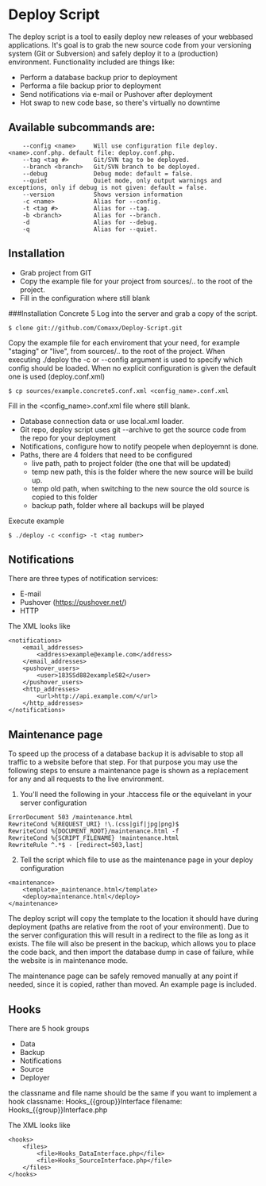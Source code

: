 Deploy Script
===================

The deploy script is a tool to easily deploy new releases of your webbased applications.
It's goal is to grab the new source code from your versioning system (Git or Subversion) and safely deploy it to a (production) environment.
Functionality included are things like:

- Perform a database backup prior to deployment
- Performa a file backup prior to deployment
- Send notifications via e-mail or Pushover after deployment
- Hot swap to new code base, so there's virtually no downtime


Available subcommands are:
----

  		--config <name>		Will use configuration file deploy.<name>.conf.php. default file: deploy.conf.php.
  		--tag <tag #>		Git/SVN tag to be deployed.
  		--branch <branch>	Git/SVN branch to be deployed.
  		--debug				Debug mode: default = false.
  		--quiet				Quiet mode, only output warnings and exceptions, only if debug is not given: default = false.
  		--version			Shows version information
  		-c <name>			Alias for --config.
  		-t <tag #>			Alias for --tag.
  		-b <branch>			Alias for --branch.
  		-d					Alias for --debug.
  		-q					Alias for --quiet.

Installation
----
- Grab project from GIT
- Copy the example file for your project from sources/.. to the root of the project.
- Fill in the configuration where still blank


###Installation Concrete 5
Log into the server and grab a copy of the script.

	$ clone git://github.com/Comaxx/Deploy-Script.git

Copy the example file for each enviroment that your need, for example "staging" or "live", from sources/.. to the root of the project.
When executing ./deploy the -c or --config argument is used to specify which config should be loaded.
When no explicit configuration is given the default one is used (deploy.conf.xml)

	$ cp sources/example.concrete5.conf.xml <config_name>.conf.xml

Fill in the <config_name>.conf.xml file where still blank.

- Database connection data or use local.xml loader.
- Git repo, deploy script uses git --archive to get the source code from the repo for your deployment
- Notifications, configure how to notify peopele when deployemnt is done.
- Paths, there are 4 folders that need to be configured
	- live path, path to project folder (the one that will be updated)
	- temp new path, this is the folder where the new source will be build up.
	- temp old path, when switching to the new source the old source is copied to this folder
	- backup path, folder where all backups will be played

Execute example

	$ ./deploy -c <config> -t <tag number>

Notifications
----
There are three types of notification services:

- E-mail
- Pushover (https://pushover.net/)
- HTTP

The XML looks like

	<notifications>
		<email_addresses>
			<address>example@example.com</address>
		</email_addresses>
		<pushover_users>
			<user>183SSd882exampleS82</user>
		</pushover_users>
		<http_addresses>
			<url>http://api.example.com/</url>
		</http_addresses>
	</notifications>

Maintenance page
----
To speed up the process of a database backup it is advisable to stop all traffic to a website before that step. 
For that purpose you may use the following steps to ensure a maintenance page is shown as a replacement for any and all requests to the live environment.

1. You'll need the following in your .htaccess file or the equivelant in your server configuration

```
ErrorDocument 503 /maintenance.html
RewriteCond %{REQUEST_URI} !\.(css|gif|jpg|png)$
RewriteCond %{DOCUMENT_ROOT}/maintenance.html -f
RewriteCond %{SCRIPT_FILENAME} !maintenance.html
RewriteRule ^.*$ - [redirect=503,last]
```

2. Tell the script which file to use as the maintenance page in your deploy configuration

```
<maintenance>
	<template>_maintenance.html</template>
	<deploy>maintenance.html</deploy>
</maintenance>
```

The deploy script will copy the template to the location it should have during deployment (paths are relative from the root of your environment). Due 
to the server configuration this will result in a redirect to the file as long as it exists. The file will also be present in the backup, which allows 
you to place the code back, and then import the database dump in case of failure, while the website is in maintenance mode. 

The maintenance page can be safely removed manually at any point if needed, since it is copied, rather than moved. An example page is included.
	
Hooks
----
There are 5 hook groups

- Data
- Backup
- Notifications
- Source
- Deployer

the classname and file name should be the same if you want to implement a hook
classname: Hooks_{{group}}Interface
filename: Hooks_{{group}}Interface.php

The XML looks like

	<hooks>
		<files>
			<file>Hooks_DataInterface.php</file>
			<file>Hooks_SourceInterface.php</file>
		</files>
	</hooks>
